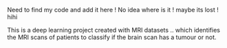 Need to find my code and add it here ! No idea where is it ! maybe its lost ! hihi 

This is a deep learning project created with MRI datasets .. which identifies the MRI scans of patients to classify if the brain scan has a tumour or not.
